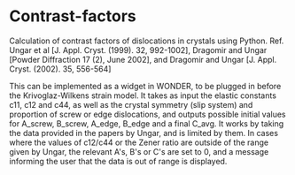 # Contrast-factors
Calculation of contrast factors of dislocations in crystals using Python. Ref. Ungar et al [J. Appl. Cryst. (1999). 32,
992-1002], Dragomir and Ungar [Powder Diffraction 17 (2), June 2002], and Dragomir and Ungar [J. Appl. Cryst. (2002).
35, 556-564]

This can be implemented as a widget in WONDER, to be plugged in before the Krivoglaz-Wilkens strain model. It takes as
input the elastic constants c11, c12 and c44, as well as the crystal symmetry (slip system) and proportion of screw or
edge dislocations, and outputs possible initial values for A_screw, B_screw, A_edge, B_edge and a final C_avg. It works
by taking the data provided in the papers by Ungar, and is limited by them. In cases where the values of c12/c44 or the
Zener ratio are outside of the range given by Ungar, the relevant A's, B's or C's are set to 0, and a message informing
the user that the data is out of range is displayed.